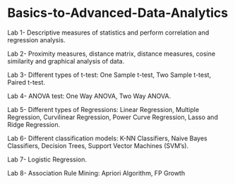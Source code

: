 # Basics-to-Advanced-Data-Analytics

Lab 1- Descriptive measures of statistics and perform correlation and regression analysis.

Lab 2- Proximity measures, distance matrix, distance measures, cosine similarity and graphical analysis of data.

Lab 3- Different types of t-test: One Sample t-test, Two Sample t-test, Paired t-test.

Lab 4- ANOVA test: One Way ANOVA, Two Way ANOVA.

Lab 5- Different types of Regressions: Linear Regression, Multiple Regression, Curvilinear Regression, Power Curve Regression, Lasso and Ridge Regression.

Lab 6- Different classification models: K-NN Classifiers, Naive Bayes Classifiers, Decision Trees, Support Vector Machines (SVM’s).

Lab 7- Logistic Regression.

Lab 8- Association Rule Mining: Apriori Algorithm, FP Growth
